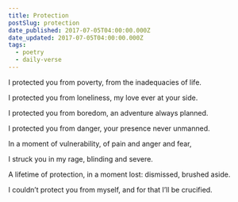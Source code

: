 ```yaml
---
title: Protection
postSlug: protection
date_published: 2017-07-05T04:00:00.000Z
date_updated: 2017-07-05T04:00:00.000Z
tags:
  - poetry
  - daily-verse
---
```


I protected you from poverty,
from the inadequacies of life.

I protected you from loneliness,
my love ever at your side.

I protected you from boredom,
an adventure always planned.

I protected you from danger,
your presence never unmanned.

In a moment of vulnerability,
of pain and anger and fear,

I struck you in my rage,
blinding and severe.

A lifetime of protection, in a moment lost:
dismissed, brushed aside.

I couldn’t protect you from myself,
and for that I’ll be crucified.
